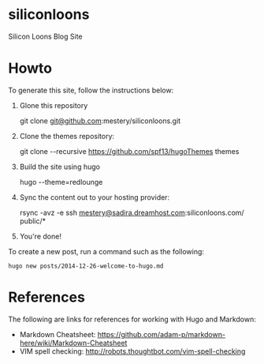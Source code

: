 siliconloons
============

Silicon Loons Blog Site

Howto
=====

To generate this site, follow the instructions below:

1. Glone this repository

   git clone git@github.com:mestery/siliconloons.git

2. Clone the themes repository:

   git clone --recursive https://github.com/spf13/hugoThemes themes

3. Build the site using hugo

   hugo --theme=redlounge

4. Sync the content out to your hosting provider:

   rsync -avz -e ssh mestery@sadira.dreamhost.com:siliconloons.com/ public/*

5. You're done!

To create a new post, run a command such as the following:

   `hugo new posts/2014-12-26-welcome-to-hugo.md`

References
==========
The following are links for references for working with Hugo and Markdown:

* Markdown Cheatsheet: https://github.com/adam-p/markdown-here/wiki/Markdown-Cheatsheet
* VIM spell checking: http://robots.thoughtbot.com/vim-spell-checking
